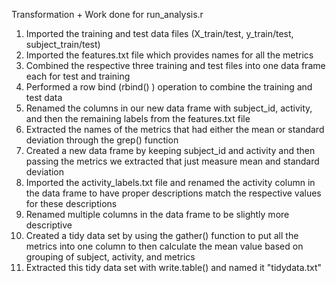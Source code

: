 Transformation + Work done for run_analysis.r

1) Imported the training and test data files (X_train/test, y_train/test, subject_train/test)
2) Imported the features.txt file which provides names for all the metrics
3) Combined the respective three training and test files into one data frame each for test and training
4) Performed a row bind (rbind() ) operation to combine the training and test data
5) Renamed the columns in our new data frame with subject_id, activity, and then the remaining labels from the features.txt file
6) Extracted the names of the metrics that had either the mean or standard deviation through the grep() function
7) Created a new data frame by keeping subject_id and activity and then passing the metrics we extracted that just measure mean and standard deviation
8) Imported the activity_labels.txt file and renamed the activity column in the data frame to have proper descriptions match the respective values for these descriptions
9) Renamed multiple columns in the data frame to be slightly more descriptive
10) Created a tidy data set by using the gather() function to put all the metrics into one column to then calculate the mean value based on grouping of subject, activity, and metrics
11) Extracted this tidy data set with write.table() and named it "tidydata.txt"
